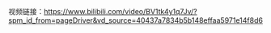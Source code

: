 <!--
 * @Descripttion: 
 * @version: 
 * @Author: Yanjun Hao
 * @Date: 2023-01-05 09:26:20
 * @LastEditors: Yanjun Hao
 * @LastEditTime: 2023-01-05 09:27:57
-->
视频链接：https://www.bilibili.com/video/BV1tk4y1q7Jv/?spm_id_from=pageDriver&vd_source=40437a7834b5b148effaa5971e14f8d6